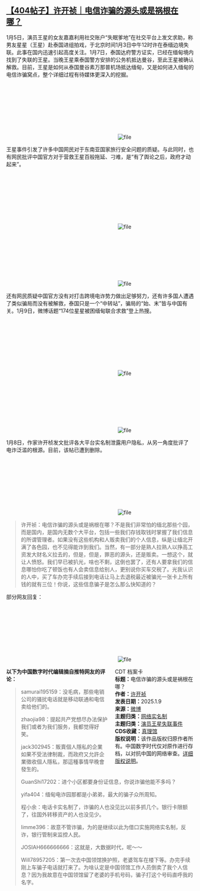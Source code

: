 <!--1736400024000-->
[【404帖子】许开祯｜电信诈骗的源头或是祸根在哪？](https://chinadigitaltimes.net/chinese/714804.html)
------

<p>1月5日，演员王星的女友嘉嘉利用社交账户“失眠爹地”在社交平台上发文求助，称男友星星（王星）赴泰国进组拍戏，于北京时间1月3日中午12时许在泰缅边境失联。此事在国内迅速引起高度关注。1月7日，泰国达府警方证实，已经在缅甸境内找到了失联的王星。当晚王星乘泰国警方安排的公务机抵达曼谷，至此王星被确认解救。目前，王星是如何从泰国曼谷素万那普机场抵达缅甸，又是如何进入缅甸的电信诈骗窝点，整个详细过程有待媒体更深入的挖掘。</p><p><img decoding="async" src="data:image/svg+xml,%3Csvg%20xmlns='http://www.w3.org/2000/svg'%20viewBox='0%200%200%200'%3E%3C/svg%3E" alt="file" data-lazy-src="https://chinadigitaltimes.net/chinese/files/2025/01/image-1736398947302.png"><noscript><img decoding="async" src="https://chinadigitaltimes.net/chinese/files/2025/01/image-1736398947302.png" alt="file"></noscript></p><p>王星事件引发了许多中国网民对于东南亚国家旅行安全问题的质疑。与此同时，也有网民批评中国官方对于营救王星百般拖延、刁难，是“有了舆论之后，政府才动起来”。</p><p><img decoding="async" src="data:image/svg+xml,%3Csvg%20xmlns='http://www.w3.org/2000/svg'%20viewBox='0%200%200%200'%3E%3C/svg%3E" alt="file" data-lazy-src="https://chinadigitaltimes.net/chinese/files/2025/01/image-1736352041495.png"><noscript><img decoding="async" src="https://chinadigitaltimes.net/chinese/files/2025/01/image-1736352041495.png" alt="file"></noscript><br><img decoding="async" src="data:image/svg+xml,%3Csvg%20xmlns='http://www.w3.org/2000/svg'%20viewBox='0%200%200%200'%3E%3C/svg%3E" alt="file" data-lazy-src="https://chinadigitaltimes.net/chinese/files/2025/01/image-1736396585177.png"><noscript><img decoding="async" src="https://chinadigitaltimes.net/chinese/files/2025/01/image-1736396585177.png" alt="file"></noscript></p><p>还有网民质疑中国官方没有对打击跨境电诈势力做出足够努力，还有许多国人遭遇了类似骗局而没有被解救，泰国只是一个“中转站”，骗局的“始、末”皆与中国有关。1月9日，微博话题“174位星星被困缅甸联合求救”登上热搜。</p><p><img decoding="async" src="data:image/svg+xml,%3Csvg%20xmlns='http://www.w3.org/2000/svg'%20viewBox='0%200%200%200'%3E%3C/svg%3E" alt="file" data-lazy-src="https://chinadigitaltimes.net/chinese/files/2025/01/image-1736397778350.png"><noscript><img decoding="async" src="https://chinadigitaltimes.net/chinese/files/2025/01/image-1736397778350.png" alt="file"></noscript><br><img decoding="async" src="data:image/svg+xml,%3Csvg%20xmlns='http://www.w3.org/2000/svg'%20viewBox='0%200%200%200'%3E%3C/svg%3E" alt="file" data-lazy-src="https://chinadigitaltimes.net/chinese/files/2025/01/image-1736397818059.png"><noscript><img decoding="async" src="https://chinadigitaltimes.net/chinese/files/2025/01/image-1736397818059.png" alt="file"></noscript></p><p>1月8日，作家许开桢发文批评各大平台实名制泄露用户隐私，从另一角度批评了电诈泛滥的根源。目前，该帖已遭到删除。</p><p><img decoding="async" src="data:image/svg+xml,%3Csvg%20xmlns='http://www.w3.org/2000/svg'%20viewBox='0%200%200%200'%3E%3C/svg%3E" alt="file" data-lazy-src="https://chinadigitaltimes.net/chinese/files/2025/01/image-1736351234125.png"><noscript><img decoding="async" src="https://chinadigitaltimes.net/chinese/files/2025/01/image-1736351234125.png" alt="file"></noscript></p><blockquote><p>许开祯：电信诈骗的源头或是祸根在哪？不是我们非常怕的缅北那些个园，而是国内，是国内无数个大平台，包括一些我们存钱取钱时掌握了我们信息的所谓管理者。如果没有这些机构和人贩卖我们的个人信息，纵是让缅北开满了各色园，也不见得能诈到我们。当然，有一部分是熟人拉熟人以挣高工资发大财名义拉去的，但是，但是，罪恶的源头，还是贩卖。一想这个，就让人愤怒。我们早已被扒光，啥也不剩，这倒也罢了，还有人要拿我们的信息哪怕你吃了顿饭也有人会卖信息给别人，更别说你买车交税了。光我认识的人中，买了车办完手续后接到电话让马上去退税最近被骗光一张卡上所有钱的就有三位！你说，这些信息骗子是怎么那么快知道的？</p></blockquote><p>部分网友回复：</p><p><img decoding="async" src="data:image/svg+xml,%3Csvg%20xmlns='http://www.w3.org/2000/svg'%20viewBox='0%200%200%200'%3E%3C/svg%3E" alt="file" data-lazy-src="https://chinadigitaltimes.net/chinese/files/2025/01/image-1736399204659.png"><noscript><img decoding="async" src="https://chinadigitaltimes.net/chinese/files/2025/01/image-1736399204659.png" alt="file"></noscript></p><div style="width:42%;float:right;padding-left:20px"><div class="su-spoiler su-spoiler-style-fancy su-spoiler-icon-chevron-circle" data-scroll-offset="0" data-anchor-in-url="no"><div class="su-spoiler-title" tabindex="0" role="button"><span class="su-spoiler-icon"></span>CDT 档案卡</div><div class="su-spoiler-content su-u-clearfix su-u-trim"><strong>标题：</strong>电信诈骗的源头或是祸根在哪？<br><strong>作者：</strong><a href="https://chinadigitaltimes.net/space/许开祯" target="_blank">许开祯</a><br><strong>发表日期：</strong>2025.1.9<br><strong>来源：</strong><a href="" target="_blank">微博</a><br><strong>主题归类：</strong><a href="https://chinadigitaltimes.net/space/网络实名制" target="_blank">网络实名制</a><br><strong>主题归类：</strong><a href="https://chinadigitaltimes.net/space/演员王星失联事件" target="_blank">演员王星失联事件</a><br><strong>CDS收藏：</strong><a href="https://chinadigitaltimes.net/space/%E7%9C%9F%E7%90%86%E9%A6%86" target="_blank" rel="noopener">真理馆</a><br><strong>版权说明：</strong>该作品版权归原作者所有。中国数字时代仅对原作进行存档，以对抗中国的网络审查。<a href="https://chinadigitaltimes.net/chinese/copyright">详细版权说明</a>。</div></div></div><p><strong>以下为中国数字时代编辑摘自推特网友的评论：</strong></p><blockquote><p>samurai195159：没毛病，那些电销公司的骚扰电话就是移动联通和电信卖给他们的。</p><p>zhaojia98：提起共产党想尽办法保护我们或者为我们服务，我都觉得好笑。</p><p>jack302945：販賣個人隱私的企業如果不受法律制裁，而政府又允許企業徵收個人隱私，那這種事情早晚會發生的。</p><p>GuanShi17202：进个小区都要身份证信息，你说诈骗他能不多吗？</p><p>yifa404：缅甸电诈园那都是小弟弟，最大的骗子众所周知。</p><p>程小余：电话卡实名制了，诈骗的人也没见比以前多抓几个。银行卡限额了，往国外转移资产的人也没见少。</p><p>limme396：故意不管诈骗，为的是继续以此为借口实施网络实名制，反诈，银行管制来监控人民。</p><p>JOSIAH666666666：这就是，大数据时代，呢～～</p><p>Will78957205：第一次去中国领馆换护照，老婆驾车在楼下等。办完手续刚上车骗子电话就打来了。为啥认定是中国领馆工作人员倒卖了我个人信息？因为我故意在中国领馆留了老婆的手机号码，骗子打这个号码直呼我的名字。</p></blockquote><div class="addtoany_share_save_container addtoany_content addtoany_content_bottom"><div class="a2a_kit a2a_kit_size_32 addtoany_list" data-a2a-url="https://chinadigitaltimes.net/chinese/714804.html" data-a2a-title="【404帖子】许开祯｜电信诈骗的源头或是祸根在哪？"><a class="a2a_button_facebook" href="https://www.addtoany.com/add_to/facebook?linkurl=https%3A%2F%2Fchinadigitaltimes.net%2Fchinese%2F714804.html&amp;linkname=%E3%80%90404%E5%B8%96%E5%AD%90%E3%80%91%E8%AE%B8%E5%BC%80%E7%A5%AF%EF%BD%9C%E7%94%B5%E4%BF%A1%E8%AF%88%E9%AA%97%E7%9A%84%E6%BA%90%E5%A4%B4%E6%88%96%E6%98%AF%E7%A5%B8%E6%A0%B9%E5%9C%A8%E5%93%AA%EF%BC%9F" title="Facebook" rel="nofollow noopener" target="_blank"></a><a class="a2a_button_twitter" href="https://www.addtoany.com/add_to/twitter?linkurl=https%3A%2F%2Fchinadigitaltimes.net%2Fchinese%2F714804.html&amp;linkname=%E3%80%90404%E5%B8%96%E5%AD%90%E3%80%91%E8%AE%B8%E5%BC%80%E7%A5%AF%EF%BD%9C%E7%94%B5%E4%BF%A1%E8%AF%88%E9%AA%97%E7%9A%84%E6%BA%90%E5%A4%B4%E6%88%96%E6%98%AF%E7%A5%B8%E6%A0%B9%E5%9C%A8%E5%93%AA%EF%BC%9F" title="Twitter" rel="nofollow noopener" target="_blank"></a><a class="a2a_button_telegram" href="https://www.addtoany.com/add_to/telegram?linkurl=https%3A%2F%2Fchinadigitaltimes.net%2Fchinese%2F714804.html&amp;linkname=%E3%80%90404%E5%B8%96%E5%AD%90%E3%80%91%E8%AE%B8%E5%BC%80%E7%A5%AF%EF%BD%9C%E7%94%B5%E4%BF%A1%E8%AF%88%E9%AA%97%E7%9A%84%E6%BA%90%E5%A4%B4%E6%88%96%E6%98%AF%E7%A5%B8%E6%A0%B9%E5%9C%A8%E5%93%AA%EF%BC%9F" title="Telegram" rel="nofollow noopener" target="_blank"></a><a class="a2a_button_reddit" href="https://www.addtoany.com/add_to/reddit?linkurl=https%3A%2F%2Fchinadigitaltimes.net%2Fchinese%2F714804.html&amp;linkname=%E3%80%90404%E5%B8%96%E5%AD%90%E3%80%91%E8%AE%B8%E5%BC%80%E7%A5%AF%EF%BD%9C%E7%94%B5%E4%BF%A1%E8%AF%88%E9%AA%97%E7%9A%84%E6%BA%90%E5%A4%B4%E6%88%96%E6%98%AF%E7%A5%B8%E6%A0%B9%E5%9C%A8%E5%93%AA%EF%BC%9F" title="Reddit" rel="nofollow noopener" target="_blank"></a><a class="a2a_button_whatsapp" href="https://www.addtoany.com/add_to/whatsapp?linkurl=https%3A%2F%2Fchinadigitaltimes.net%2Fchinese%2F714804.html&amp;linkname=%E3%80%90404%E5%B8%96%E5%AD%90%E3%80%91%E8%AE%B8%E5%BC%80%E7%A5%AF%EF%BD%9C%E7%94%B5%E4%BF%A1%E8%AF%88%E9%AA%97%E7%9A%84%E6%BA%90%E5%A4%B4%E6%88%96%E6%98%AF%E7%A5%B8%E6%A0%B9%E5%9C%A8%E5%93%AA%EF%BC%9F" title="WhatsApp" rel="nofollow noopener" target="_blank"></a><a class="a2a_button_email" href="https://www.addtoany.com/add_to/email?linkurl=https%3A%2F%2Fchinadigitaltimes.net%2Fchinese%2F714804.html&amp;linkname=%E3%80%90404%E5%B8%96%E5%AD%90%E3%80%91%E8%AE%B8%E5%BC%80%E7%A5%AF%EF%BD%9C%E7%94%B5%E4%BF%A1%E8%AF%88%E9%AA%97%E7%9A%84%E6%BA%90%E5%A4%B4%E6%88%96%E6%98%AF%E7%A5%B8%E6%A0%B9%E5%9C%A8%E5%93%AA%EF%BC%9F" title="Email" rel="nofollow noopener" target="_blank"></a><a class="a2a_button_copy_link" href="https://www.addtoany.com/add_to/copy_link?linkurl=https%3A%2F%2Fchinadigitaltimes.net%2Fchinese%2F714804.html&amp;linkname=%E3%80%90404%E5%B8%96%E5%AD%90%E3%80%91%E8%AE%B8%E5%BC%80%E7%A5%AF%EF%BD%9C%E7%94%B5%E4%BF%A1%E8%AF%88%E9%AA%97%E7%9A%84%E6%BA%90%E5%A4%B4%E6%88%96%E6%98%AF%E7%A5%B8%E6%A0%B9%E5%9C%A8%E5%93%AA%EF%BC%9F" title="Copy Link" rel="nofollow noopener" target="_blank"></a><a class="a2a_dd addtoany_share_save addtoany_share" href="https://www.addtoany.com/share"></a></div></div>
